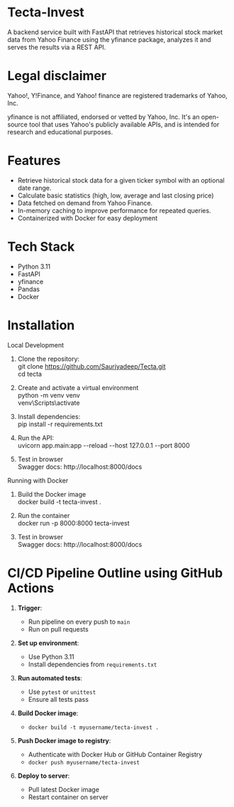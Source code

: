 # Tecta-Invest
A backend service built with FastAPI that retrieves historical stock market data from Yahoo Finance using the yfinance package, analyzes it and serves the results via a REST API.

# Legal disclaimer

Yahoo!, Y!Finance, and Yahoo! finance are registered trademarks of Yahoo, Inc.

yfinance is not affiliated, endorsed or vetted by Yahoo, Inc. It's an open-source tool that uses Yahoo's publicly available APIs, and is intended for research and educational purposes.

# Features

- Retrieve historical stock data for a given ticker symbol with an optional date range.
- Calculate basic statistics (high, low, average and last closing price)
- Data fetched on demand from Yahoo Finance.
- In-memory caching to improve performance for repeated queries.
- Containerized with Docker for easy deployment

# Tech Stack
- Python 3.11
- FastAPI
- yfinance
- Pandas
- Docker

# Installation

Local Development

1. Clone the repository:  
git clone https://github.com/Saurjyadeep/Tecta.git  
cd tecta

2. Create and activate a virtual environment  
python -m venv venv  
venv\Scripts\activate

3. Install dependencies:  
pip install -r requirements.txt

4. Run the API:      
uvicorn app.main:app --reload --host 127.0.0.1 --port 8000

5. Test in browser  
Swagger docs: http://localhost:8000/docs


Running with Docker
1. Build the Docker image  
docker build -t tecta-invest .

2. Run the container  
docker run -p 8000:8000 tecta-invest

3. Test in browser  
Swagger docs: http://localhost:8000/docs

# CI/CD Pipeline Outline using GitHub Actions

1. **Trigger**:
   - Run pipeline on every push to `main`
   - Run on pull requests

2. **Set up environment**:
   - Use Python 3.11
   - Install dependencies from `requirements.txt`

3. **Run automated tests**:
   - Use `pytest` or `unittest`
   - Ensure all tests pass

4. **Build Docker image**:
   - `docker build -t myusername/tecta-invest .`

5. **Push Docker image to registry**:
   - Authenticate with Docker Hub or GitHub Container Registry
   - `docker push myusername/tecta-invest`

6. **Deploy to server**:
   - Pull latest Docker image
   - Restart container on server

